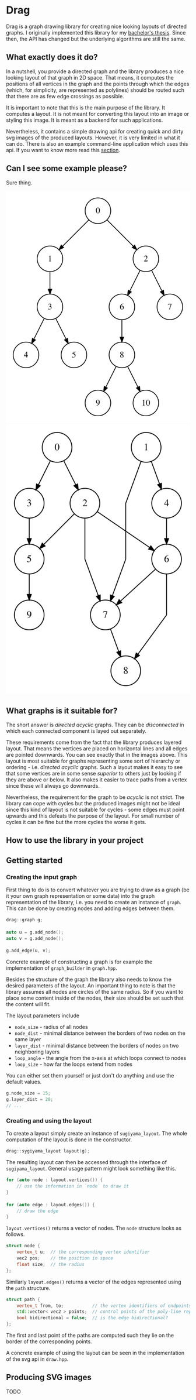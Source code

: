 # Drag

Drag is a graph drawing library for creating nice looking layouts of directed graphs. I originally implemented this library for my [bachelor's thesis](https://is.muni.cz/th/kmkvd/?lang=en). Since then, the API has changed but the underlying algorithms are still the same.

## What exactly does it do?

In a nutshell, you provide a directed graph and the library produces a nice looking layout of that graph in 2D space. That means, it computes the positions of all vertices in the graph and the points through which the edges (which, for simplicity, are represented as polylines) should be routed such that there are as few edge crossings as possible.

It is important to note that this is the main purpose of the library. It computes a layout. It is not meant for converting this layout into an image or styling this image. It is meant as a backend for such applications.

Nevertheless, it contains a simple drawing api for creating quick and dirty svg images of the produced layouts. However, it is very limited in what it can do. There is also an example command-line application which uses this api. If you want to know more read this [section](#producing-svg-images).

## Can I see some example please? 

Sure thing.

![Layout of a tree](assets/tree.svg "Layout of a tree")
![Layout of a dag](assets/graph.svg "Layout of a dag")

## What graphs is it suitable for?

The short answer is *directed* *acyclic* graphs. They can be *disconnected* in which each connected component is layed out separately.

These requirements come from the fact that the library produces layered layout. That means the vertices are placed on horizontal lines and all edges are pointed downwards. You can see exactly that in the images above. This layout is most suitable for graphs representing some sort of hierarchy or ordering - i.e. *directed* *acyclic* graphs. Such a layout makes it easy to see that some vertices are in some sense *superior* to others just by looking if they are above or below. It also makes it easier to trace paths from a vertex since these will always go downwards.

Nevertheless, the requirement for the graph to be *acyclic* is not strict. The library can cope with cycles but the produced images might not be ideal since this kind of layout is not suitable for cycles - some edges must point upwards and this defeats the purpose of the layout. For small number of cycles it can be fine but the more cycles the worse it gets.

## How to use the library in your project

## Getting started

### Creating the input graph

First thing to do is to convert whatever you are trying to draw as a graph (be it your own graph representation or some data) into the graph representation of the library, i.e. you need to create an instance of `graph`. This can be done by creating nodes and adding edges between them.

```C++
drag::graph g;

auto u = g.add_node();
auto v = g.add_node();

g.add_edge(u, v);
```

Concrete example of constructing a graph is for example the implementation of `graph_builder` in `graph.hpp`.

Besides the structure of the graph the library also needs to know the desired parameters of the layout. An important thing to note is that the library assumes all nodes are circles of the same radius. So if you want to place some content inside of the nodes, their size should be set such that the content will fit.

The layout parameters include
 * `node_size` - radius of all nodes
 * `node_dist` - minimal distance between the borders of two nodes on the same layer
 * `layer_dist` - minimal distance between the borders of nodes on two neighboring layers 
 * `loop_angle` - the angle from the x-axis at which loops connect to nodes
 * `loop_size` - how far the loops extend from nodes

You can either set them yourself or just don't do anything and use the default values.

```C++
g.node_size = 15;
g.layer_dist = 20;
// ...
```

### Creating and using the layout

To create a layout simply create an instance of `sugiyama_layout`. The whole computation of the layout is done in the constructor.

```C++
drag::sygiyama_layout layout(g);
```

The resulting layout can then be accessed through the interface of `sugiyama_layout`. General usage pattern might look something like this.

```C++
for (auto node : layout.vertices()) {
    // use the information in `node` to draw it
}

for (auto edge : layout.edges()) {
    // draw the edge
}
```

`layout.vertices()` returns a vector of nodes. The `node` structure looks as follows.

```C++
struct node {
    vertex_t u;  // the corresponding vertex identifier
    vec2 pos;    // the position in space
    float size;  // the radius
};
```

Similarly `layout.edges()` returns a vector of the edges represented using the `path` structure.

```C++
struct path {
    vertex_t from, to;           // the vertex identifiers of endpoints of the corresponding edge
    std::vector< vec2 > points;  // control points of the poly-line representing the edge
    bool bidirectional = false;  // is the edge bidirectional?
};
```

The first and last point of the paths are computed such they lie on the border of the corresponding points.

A concrete example of using the layout can be seen in the implementation of the svg api in `draw.hpp`.

## Producing SVG images

TODO
